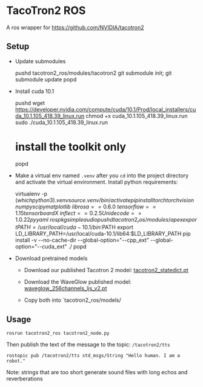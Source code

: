 # TacoTron2 ROS

A ros wrapper for https://github.com/NVIDIA/tacotron2

## Setup

- Update submodules

    pushd tacotron2_ros/modules/tacotron2
    git submodule init; git submodule update
    popd

- Install cuda 10.1

    pushd
    wget https://developer.nvidia.com/compute/cuda/10.1/Prod/local_installers/cuda_10.1.105_418.39_linux.run
    chmod +x cuda_10.1.105_418.39_linux.run
    sudo ./cuda_10.1.105_418.39_linux.run
    # install the toolkit only
    popd

- Make a virtual env named `.venv` after you `cd` into the project directory and activate the virtual environment. Install python requirements:

    virtualenv -p $(which python3) .venv
    source .venv/bin/activate
    pip install torch torchvision \
                numpy scipy matplotlib \
                librosa==0.6.0 \
                tensorflow==1.15 tensorboardX \
                inflect==0.2.5 Unidecode==1.0.22 pyyaml \
                rospkg simpleaudio
    pushd tacotron2_ros/modules/apex
    export PATH=/usr/local/cuda-10.1/bin:$PATH
    export LD_LIBRARY_PATH=/usr/local/cuda-10.1/lib64:$LD_LIBRARY_PATH
    pip install -v --no-cache-dir --global-option="--cpp_ext" --global-option="--cuda_ext" ./
    popd

- Download pretrained models

  - Download our published Tacotron 2 model: [tacotron2_statedict.pt](https://drive.google.com/file/d/1c5ZTuT7J08wLUoVZ2KkUs_VdZuJ86ZqA/view)

  - Download the WaveGlow published model: [waveglow_256channels_ljs_v2.pt](https://drive.google.com/file/d/1WsibBTsuRg_SF2Z6L6NFRTT-NjEy1oTx/view)

  - Copy both into `tacotron2_ros/models/

## Usage

    rosrun tacotron2_ros tacotron2_node.py

Then publish the text of the message to the topic: `/tacotron2/tts`

    rostopic pub /tacotron2/tts std_msgs/String "Hello human. I am a robot."

Note: strings that are too short generate sound files with long echos and reverberations


